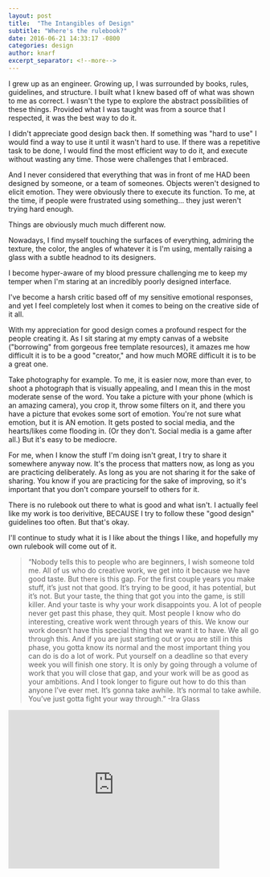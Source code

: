 ```yaml
---
layout: post
title:  "The Intangibles of Design"
subtitle: "Where's the rulebook?"
date: 2016-06-21 14:33:17 -0800
categories: design
author: knarf
excerpt_separator: <!--more-->
---
```


I grew up as an engineer. Growing up, I was surrounded by books, rules, guidelines, and structure. I built what I knew based off of what was shown to me as correct. I wasn't the type to explore the abstract possibilities of these things.  Provided what I was taught was from a source that I respected, it was the best way to do it. 

I didn't appreciate good design back then. If something was "hard to use" I would find a way to use it until it wasn't hard to use. If there was a repetitive task to be done, I would find the most efficient way to do it, and execute without wasting any time. Those were challenges that I embraced. 

And I never considered that everything that was in front of me HAD been designed by someone, or a team of someones. Objects weren't designed to elicit emotion. They were obviously there to execute its function. To me, at the time, if people were frustrated using something... they just weren't trying hard enough. 

Things are obviously much much different now. 

<!--more-->

Nowadays, I find myself touching the surfaces of everything, admiring the texture, the color, the angles of whatever it is I'm using, mentally raising a glass with a subtle headnod to its designers. 

I become hyper-aware of my blood pressure challenging me to keep my temper when I'm staring at an incredibly poorly designed interface. 

I've become a harsh critic based off of my sensitive emotional responses, and yet I feel completely lost when it comes to being on the creative side of it all. 

With my appreciation for good design comes a profound respect for the people creating it. As I sit staring at my empty canvas of a website ("borrowing" from gorgeous free template resources), it amazes me how difficult it is to be a good "creator," and how much MORE difficult it is to be a great one. 

Take photography for example.  To me, it is easier now, more than ever, to shoot a photograph that is visually appealing, and I mean this in the most moderate sense of the word. You take a picture with your phone (which is an amazing camera), you crop it, throw some filters on it, and there you have a picture that evokes some sort of emotion. You're not sure what emotion, but it is AN emotion. It gets posted to social media, and the hearts/likes come flooding in. (Or they don't. Social media is a game after all.) But it's easy to be mediocre. 

For me, when I know the stuff I'm doing isn't great, I try to share it somewhere anyway now. It's the process that matters now, as long as you are practicing deliberately. As long as you are not sharing it for the sake of sharing. You know if you are practicing for the sake of improving, so it's important that you don't compare yourself to others for it. 

There is no rulebook out there to what is good and what isn't. I actually feel like my work is too derivitive, BECAUSE I try to follow these "good design" guidelines too often. But that's okay. 

I'll continue to study what it is I like about the things I like, and hopefully my own rulebook will come out of it.

>“Nobody tells this to people who are beginners, I wish someone told me. All of us who do creative work, we get into it because we have good taste. But there is this gap. For the first couple years you make stuff, it’s just not that good. It’s trying to be good, it has potential, but it’s not. But your taste, the thing that got you into the game, is still killer. And your taste is why your work disappoints you. A lot of people never get past this phase, they quit. Most people I know who do interesting, creative work went through years of this. We know our work doesn’t have this special thing that we want it to have. We all go through this. And if you are just starting out or you are still in this phase, you gotta know its normal and the most important thing you can do is do a lot of work. Put yourself on a deadline so that every week you will finish one story. It is only by going through a volume of work that you will close that gap, and your work will be as good as your ambitions. And I took longer to figure out how to do this than anyone I’ve ever met. It’s gonna take awhile. It’s normal to take awhile. You’ve just gotta fight your way through.”
-Ira Glass

<iframe width="420" height="315" src="https://www.youtube.com/embed/BI23U7U2aUY" frameborder="0" allowfullscreen></iframe>